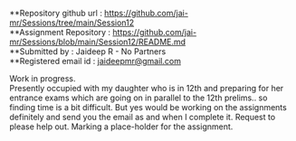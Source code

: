 **Repository github url : https://github.com/jai-mr/Sessions/tree/main/Session12 <br/>
**Assignment Repository : https://github.com/jai-mr/Sessions/blob/main/Session12/README.md <br/>
**Submitted by : Jaideep R - No Partners<br/>
**Registered email id : jaideepmr@gmail.com<br/>

Work in progress.  
Presently occupied with my daughter who is in 12th and preparing for her entrance exams which are going on in parallel to the 12th prelims.. so finding time is a bit difficult. But yes would be working on the assignments definitely and send you the email as and when I complete it. Request to please help out. 
Marking a place-holder for the assignment.
